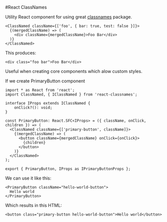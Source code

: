 #React ClassNames

Utility React component for using great <a href="https://github.com/JedWatson/classnames">classnames</a> package.


```
<ClassNamed className={['foo', { bar: true, test: false }]}>
  {(mergedClassName) => (
    <div className={mergedClassName}>Foo Bar</div>
  )}
</ClassNamed>
```
This produces:
```
<div class="foo bar">Foo Bar</div>
```

Useful when creating core components which alow custom styles.

If we create PrimaryButton component
```
import * as React from 'react';
import ClassNamed, { IClassNamed } from 'react-classnames';

interface IProps extends IClassNamed {
    onClick?(): void;
}

const PrimaryButton: React.SFC<IProps> = ({ className, onClick, children }) => (
  <ClassNamed className={['primary-button', className]}>
    {(mergedClassName) => (
      <button className={mergedClassName} onClick={onClick}>
        {children}
      </button>
    )}
  </ClassNamed>
);

export { PrimaryButton, IProps as IPrimaryButtonProps };
```
We can use it like this:
```
<PrimaryButton className="hello-world-button">
  Hello world
</PrimaryButton>
```
Which results in this HTML:
```
<button class="primary-button hello-world-button">Hello world</button>
```
